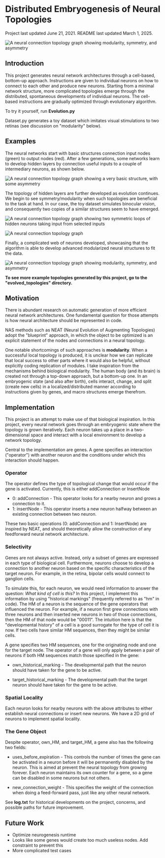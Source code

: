 # Distributed Embryogenesis of Neural Topologies

Project last updated June 21, 2021. README last updated March 1, 2025.

![A neural connection topology graph showing modularity, symmetry, and asymmetry](evolved_topologies/G23.png)

## Introduction

This project generates neural network architectures through a cell-based, bottom-up approach. Instructions are given to individual neurons on how to connect to each other and produce new neurons. Starting from a minimal network structure, more complicated topologies emerge through the distributed, spontaneous developments of individual neurons. The cell-based instructions are gradually optimized through evolutionary algorithm.

To try it yourself, run __Evolution.py__

Dataset.py generates a toy dataset which imitates visual stimulations to two retinas (see discussion on "modularity" below).

## Examples

The neural networks start with basic structures connection input nodes (green) to output nodes (red).
After a few generations, some networks learn to develop hidden layers by connection useful inputs to a couple of intermediary neurons, as shown below. 

![A neural connection topology graph showing a very basic structure, with some asymmetry](evolved_topologies/G09.png)

The topology of hidden layers are further developed as evolution continues. We begin to see symmetry/modularity when such topologies are beneficial to the task at hand. In our case, the toy dataset simulates binocular vision, and consequently two copies of a similar structures seem to have emerged. 

![A neural connection topology graph showing two symmetric loops of hidden neurons taking input from selected inputs](evolved_topologies/G10.png)


![A neural connection topology graph](evolved_topologies/G18.png)

Finally, a complicated web of neurons developed, showcasing that the algorithm is able to develop advanced modularized neural structures to fit the data.

![A neural connection topology graph showing modularity, symmetry, and asymmetry](evolved_topologies/G23.png)


__To see more example topologies generated by this project, go to the "evolved_topologies" directory.__

## Motivation

There is abundant research on automatic generation of more efficient neural network architectures. One fundamental question for those attempts is how neural architecture should be represented in code.

NAS methods such as NEAT (Neural Evolution of Augmenting Topologies) adopt the "blueprint" approach, in which the object to be optimized is an explicit statement of the nodes and connections in a neural topology.

One notable shortcomings of such approaches is __modularity__. When a successful local topology is produced, it is unclear how we can replicate that local success to other parts where it would also be helpful, without explicitly coding replication of modules.
I take inspiration from the mechanisms behind biological modularity. The human body (and its brain) is created not through a top-down approach, but a bottom-up one. In an embryogenic state (and also after birth), cells interact, change, and split (create new cells) in a localized/distributed manner according to instructions given by genes, and macro structures emerge therefrom.

## Implementation

This project is an attempt to make use of that biological inspiration. In this project, every neural network goes through an embryogenic state where the topology is grown iteratively.
Each neuron takes up a place in a two-dimensional space and interact with a local environment to develop a network topology.

Central to the implementation are genes. A gene specifies an interaction ("operator") with another neuron and the conditions under which this interaction should happen.

### Operator

The operator defines the type of topological change that would occur if the gene is activated. Currently, this is either addConnection or InsertNode

* 0: addConnection - This operator looks for a nearby neuron and grows a connection to it.
* 1: insertNode - This operator inserts a new neuron halfway between an existing connection between two neuron.

These two basic operations (0: addConnection and 1: InsertNode) are inspired by NEAT, and should theoretically allow the construction of any feedforward neural network architecture.

### Selectivity

Genes are not always active. Instead, only a subset of genes are expressed in each type of biological cell. Furthermore, neurons choose to develop a connection to another neuron based on the specific characteristics of the target neuron. For example, in the retina, bipolar cells would connect to ganglion cells.

To simulate this, for each neuron, we would need information to answer the question: _What kind of cell is this?_
In this project, I implement this information by using "historical markings" (frequently referred to as "hm" in code).
The HM of a neuron is the sequence of the gene operators that influenced the neuron.
For example, if a neuron first grew connections with three neurons and then inserted new neurons in two of those connections, then the HM of that node would be "00011".
The intuition here is that the "developmental history" of a cell is a good surrogate for the type of cell it is now. If two cells have similar HM sequences, then they might be similar cells.

A gene specifies two HM sequences, one for the originating node and one for the target node. The operator of a gene will only apply between a pair of neurons if both HM sequences match those specified in the gene:

* own_historical_marking - The developmental path that the neuron should have taken for the gene to be active.

* target_historical_marking - The developmental path that the target neuron should have taken for the gene to be active.

### Spatial Locality

Each neuron looks for nearby neurons with the above attributes to either establish neural connections or insert new neurons. We have a 2D grid of neurons to implement spatial locality.

### The Gene Object

Despite operator, own_HM, and target_HM, a gene also has the following two fields:

* uses_before_expiration - This controls the number of times the gene can be activated in a neuron before it will be permanently disabled by the neuron. This is aimed at prevent the neural topology from growing forever. Each neuron maintains its own counter for a gene, so a gene can be disabled in some neurons but not others.

* new_connection_weight - This specifies the weight of the connection when doing a feed-forward pass, just like any other neural network.

See __log.txt__ for historical developments on the project, concerns, and possible paths for future improvement.

## Future Work

- Optimize neurogenesis runtime
- Looks like some genes would create too much useless nodes. Add constraint to prevent this
- More complicated test cases
